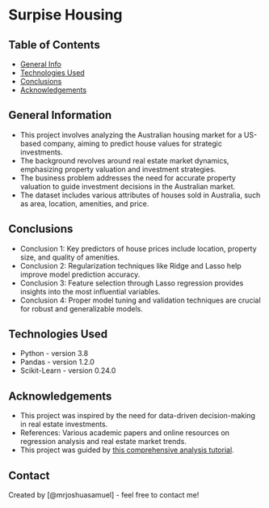 # Surpise Housing

## Table of Contents
* [General Info](#general-information)
* [Technologies Used](#technologies-used)
* [Conclusions](#conclusions)
* [Acknowledgements](#acknowledgements)

## General Information
- This project involves analyzing the Australian housing market for a US-based company, aiming to predict house values for strategic investments.
- The background revolves around real estate market dynamics, emphasizing property valuation and investment strategies.
- The business problem addresses the need for accurate property valuation to guide investment decisions in the Australian market.
- The dataset includes various attributes of houses sold in Australia, such as area, location, amenities, and price.

## Conclusions
- Conclusion 1: Key predictors of house prices include location, property size, and quality of amenities.
- Conclusion 2: Regularization techniques like Ridge and Lasso help improve model prediction accuracy.
- Conclusion 3: Feature selection through Lasso regression provides insights into the most influential variables.
- Conclusion 4: Proper model tuning and validation techniques are crucial for robust and generalizable models.

## Technologies Used
- Python - version 3.8
- Pandas - version 1.2.0
- Scikit-Learn - version 0.24.0

## Acknowledgements
- This project was inspired by the need for data-driven decision-making in real estate investments.
- References: Various academic papers and online resources on regression analysis and real estate market trends.
- This project was guided by [this comprehensive analysis tutorial](https://www.example.com).

## Contact
Created by [@mrjoshuasamuel] - feel free to contact me!
